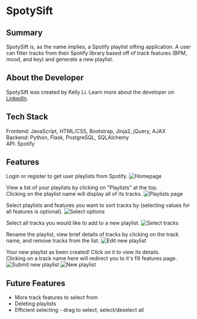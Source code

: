 # SpotySift

## Summary
SpotySift is, as the name implies, a Spotify playlist sifting application. A user can filter tracks from their Spotify library based off of track features (BPM, mood, and key) and generate a new playlist.

## About the Developer

SpotySift was created by Kelly Li. Learn more about the developer on [LinkedIn](https://www.linkedin.com/in/kellymhli).

## Tech Stack

Frontend: JavaScript, HTML/CSS, Bootstrap, Jinja2, jQuery, AJAX  
Backend: Python, Flask, PostgreSQL, SQLAlchemy  
API: Spotify

## Features

Login or register to get user playlists from Spotify.
![Homepage](https://i.gyazo.com/d8a0f5b4897fcbc11d74182c5cb19185.gif)

View a list of your playlists by clicking on "Playlists" at the top.  
Clicking on the playlist name will display all of its tracks.
![Playlists page](https://i.gyazo.com/b03236e0e136b0afcfd50127cd0a2e3a.gif)

Select playlists and features you want to sort tracks by (selecting values for all features is optional).
![Select options](https://i.gyazo.com/13b283b9042ce427e9c11b1d360d76e3.gif)

Select all tracks you would like to add to a new playlist.
![Select tracks](https://i.gyazo.com/7c8dc24fbeb415e8ed322cb084007ffb.gif)

Rename the playlist, view brief details of tracks by clicking on the track name, and remove tracks from the list.
![Edit new playlist](https://i.gyazo.com/2e7508fca5e237cd30dd7a51db42479a.gif)

Your new playlist as been created! Click on it to view its details.  
Clicking on a track name here will redirect you to it's fill features page.
![Submit new playlist](https://i.gyazo.com/64a5acd263ae92a5fbdf79514ef88f67.gif)
![New playlist](https://i.gyazo.com/75116765ce72c369eb1443d7f5b2a9bf.gif)

## Future Features

- More track features to select from
- Deleting playlists
- Efficient selecting - drag to select, select/deselect all

